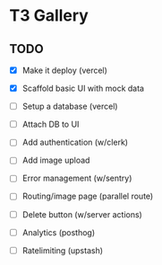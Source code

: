 # T3 Gallery

## TODO

- [x] Make it deploy (vercel)
- [x] Scaffold basic UI with mock data
- [ ] Setup a database (vercel)
- [ ] Attach DB to UI
- [ ] Add authentication (w/clerk)
- [ ] Add image upload
- [ ] Error management (w/sentry)
- [ ] Routing/image page (parallel route)
- [ ] Delete button (w/server actions)
- [ ] Analytics (posthog)
- [ ] Ratelimiting (upstash)

